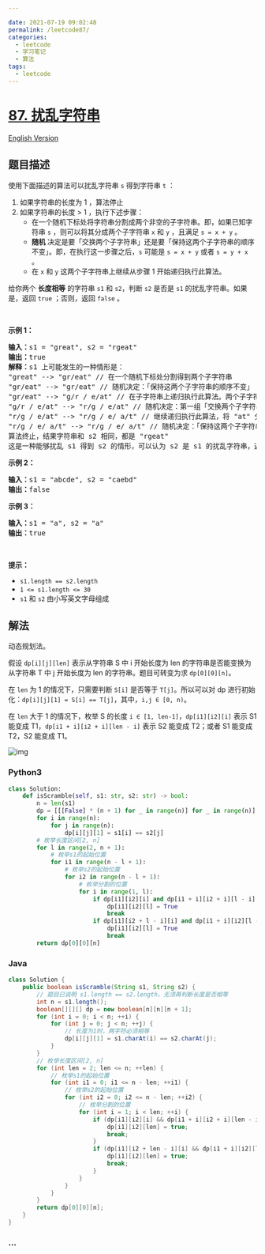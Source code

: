 ```yaml
---

date: 2021-07-19 09:02:48
permalink: /leetcode87/
categories:
  - leetcode
  - 学习笔记
  - 算法  
tags:
  - leetcode
---
```

# [87. 扰乱字符串](https://leetcode-cn.com/problems/scramble-string)

[English Version](https://cdn.jsdelivr.net/gh/doocs/leetcode@main/solution/0000-0099/0087.Scramble%20String/README_EN.md)

## 题目描述

<!-- 这里写题目描述 -->

使用下面描述的算法可以扰乱字符串 <code>s</code> 得到字符串 <code>t</code> ：
<ol>
	<li>如果字符串的长度为 1 ，算法停止</li>
	<li>如果字符串的长度 > 1 ，执行下述步骤：
	<ul>
		<li>在一个随机下标处将字符串分割成两个非空的子字符串。即，如果已知字符串 <code>s</code> ，则可以将其分成两个子字符串 <code>x</code> 和 <code>y</code> ，且满足 <code>s = x + y</code> 。</li>
		<li><strong>随机</strong> 决定是要「交换两个子字符串」还是要「保持这两个子字符串的顺序不变」。即，在执行这一步骤之后，<code>s</code> 可能是 <code>s = x + y</code> 或者 <code>s = y + x</code> 。</li>
		<li>在 <code>x</code> 和 <code>y</code> 这两个子字符串上继续从步骤 1 开始递归执行此算法。</li>
	</ul>
	</li>
</ol>

<p>给你两个 <strong>长度相等</strong> 的字符串 <code>s1</code><em> </em>和 <code>s2</code>，判断 <code>s2</code><em> </em>是否是 <code>s1</code><em> </em>的扰乱字符串。如果是，返回 <code>true</code> ；否则，返回 <code>false</code> 。</p>

<p> </p>

<p><strong>示例 1：</strong></p>

<pre>
<strong>输入：</strong>s1 = "great", s2 = "rgeat"
<strong>输出：</strong>true
<strong>解释：</strong>s1 上可能发生的一种情形是：
"great" --> "gr/eat" // 在一个随机下标处分割得到两个子字符串
"gr/eat" --> "gr/eat" // 随机决定：「保持这两个子字符串的顺序不变」
"gr/eat" --> "g/r / e/at" // 在子字符串上递归执行此算法。两个子字符串分别在随机下标处进行一轮分割
"g/r / e/at" --> "r/g / e/at" // 随机决定：第一组「交换两个子字符串」，第二组「保持这两个子字符串的顺序不变」
"r/g / e/at" --> "r/g / e/ a/t" // 继续递归执行此算法，将 "at" 分割得到 "a/t"
"r/g / e/ a/t" --> "r/g / e/ a/t" // 随机决定：「保持这两个子字符串的顺序不变」
算法终止，结果字符串和 s2 相同，都是 "rgeat"
这是一种能够扰乱 s1 得到 s2 的情形，可以认为 s2 是 s1 的扰乱字符串，返回 true
</pre>

<p><strong>示例 2：</strong></p>

<pre>
<strong>输入：</strong>s1 = "abcde", s2 = "caebd"
<strong>输出：</strong>false
</pre>

<p><strong>示例 3：</strong></p>

<pre>
<strong>输入：</strong>s1 = "a", s2 = "a"
<strong>输出：</strong>true
</pre>

<p> </p>

<p><strong>提示：</strong></p>

<ul>
	<li><code>s1.length == s2.length</code></li>
	<li><code>1 <= s1.length <= 30</code></li>
	<li><code>s1</code> 和 <code>s2</code> 由小写英文字母组成</li>
</ul>


## 解法

<!-- 这里可写通用的实现逻辑 -->

动态规划法。

假设 `dp[i][j][len]` 表示从字符串 S 中 i 开始长度为 len 的字符串是否能变换为从字符串 T 中 j 开始长度为 len 的字符串。题目可转变为求 `dp[0][0][n]`。

在 `len` 为 1 的情况下，只需要判断 `S[i]` 是否等于 `T[j]`。所以可以对 dp 进行初始化：`dp[i][j][1] = S[i] == T[j]`，其中，`i,j ∈ [0, n)`。

在 `len` 大于 1 的情况下，枚举 S 的长度 `i ∈ [1, len-1]`，`dp[i1][i2][i]` 表示 S1 能变成 T1，`dp[i1 + i][i2 + i][len - i]` 表示 S2 能变成 T2；或者 S1 能变成 T2，S2 能变成 T1。

![img](https://cdn.jsdelivr.net/gh/dbdgs/dbdgs.github.io/docs/.vuepress/public/img/leetcode87-demo.png)

<!-- tabs:start -->

### **Python3**

<!-- 这里可写当前语言的特殊实现逻辑 -->

```python
class Solution:
    def isScramble(self, s1: str, s2: str) -> bool:
        n = len(s1)
        dp = [[[False] * (n + 1) for _ in range(n)] for _ in range(n)]
        for i in range(n):
            for j in range(n):
                dp[i][j][1] = s1[i] == s2[j]
        # 枚举长度区间[2, n]
        for l in range(2, n + 1):
            # 枚举s1的起始位置
            for i1 in range(n - l + 1):
                # 枚举s2的起始位置
                for i2 in range(n - l + 1):
                    # 枚举分割的位置
                    for i in range(1, l):
                        if dp[i1][i2][i] and dp[i1 + i][i2 + i][l - i]:
                            dp[i1][i2][l] = True
                            break
                        if dp[i1][i2 + l - i][i] and dp[i1 + i][i2][l - i]:
                            dp[i1][i2][l] = True
                            break
        return dp[0][0][n]
```

### **Java**

<!-- 这里可写当前语言的特殊实现逻辑 -->

```java
class Solution {
    public boolean isScramble(String s1, String s2) {
        // 题目已说明 s1.length == s2.length，无须再判断长度是否相等
        int n = s1.length();
        boolean[][][] dp = new boolean[n][n][n + 1];
        for (int i = 0; i < n; ++i) {
            for (int j = 0; j < n; ++j) {
                // 长度为1时，两字符必须相等
                dp[i][j][1] = s1.charAt(i) == s2.charAt(j);
            }
        }
        // 枚举长度区间[2, n]
        for (int len = 2; len <= n; ++len) {
            // 枚举s1的起始位置
            for (int i1 = 0; i1 <= n - len; ++i1) {
                // 枚举s2的起始位置
                for (int i2 = 0; i2 <= n - len; ++i2) {
                    // 枚举分割的位置
                    for (int i = 1; i < len; ++i) {
                        if (dp[i1][i2][i] && dp[i1 + i][i2 + i][len - i]) {
                            dp[i1][i2][len] = true;
                            break;
                        }
                        if (dp[i1][i2 + len - i][i] && dp[i1 + i][i2][len - i]) {
                            dp[i1][i2][len] = true;
                            break;
                        }
                    }
                }
            }
        }
        return dp[0][0][n];
    }
}
```

### **...**

```

```

<!-- tabs:end -->
